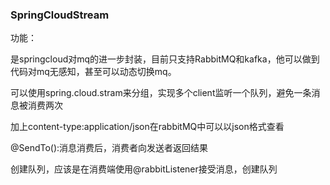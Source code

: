 ### SpringCloudStream

功能：

是springcloud对mq的进一步封装，目前只支持RabbitMQ和kafka，他可以做到代码对mq无感知，甚至可以动态切换mq。

可以使用spring.cloud.stram来分组，实现多个client监听一个队列，避免一条消息被消费两次

加上content-type:application/json在rabbitMQ中可以以json格式查看

@SendTo():消息消费后，消费者向发送者返回结果

创建队列，应该是在消费端使用@rabbitListener接受消息，创建队列